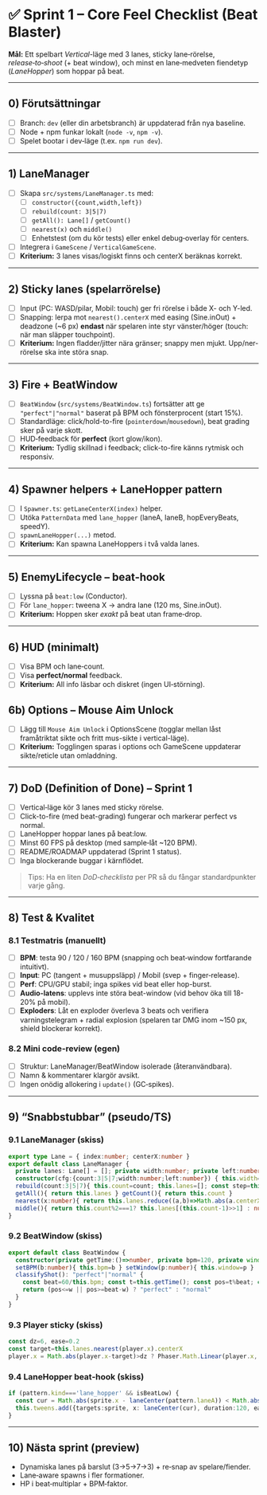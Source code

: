 # ✅ Sprint 1 – Core Feel Checklist (Beat Blaster)

**Mål:** Ett spelbart *Vertical*-läge med 3 lanes, sticky lane‑rörelse, *release‑to‑shoot* (+ beat window), och minst en lane‑medveten fiendetyp (*LaneHopper*) som hoppar på beat.

---

## 0) Förutsättningar
- [ ] Branch: `dev` (eller din arbetsbranch) är uppdaterad från nya baseline.
- [ ] Node + npm funkar lokalt (`node -v`, `npm -v`).
- [ ] Spelet bootar i dev‑läge (t.ex. `npm run dev`).

---

## 1) LaneManager
- [ ] Skapa `src/systems/LaneManager.ts` med:
  - [ ] `constructor({count,width,left})`
  - [ ] `rebuild(count: 3|5|7)`
  - [ ] `getAll(): Lane[]` / `getCount()`
  - [ ] `nearest(x)` och `middle()`
  - [ ] Enhetstest (om du kör tests) eller enkel debug‑overlay för centers.
- [ ] Integrera i `GameScene` / `VerticalGameScene`.
- [ ] **Kriterium:** 3 lanes visas/logiskt finns och centerX beräknas korrekt.

---

## 2) Sticky lanes (spelarrörelse)
- [ ] Input (PC: WASD/pilar, Mobil: touch) ger fri rörelse i både X- och Y-led.
- [ ] Snapping: lerpa mot `nearest().centerX` med easing (Sine.inOut) + deadzone (~6 px) **endast** när spelaren inte styr vänster/höger (touch: när man släpper touchpoint).
- [ ] **Kriterium:** Ingen fladder/jitter nära gränser; snappy men mjukt. Upp/ner-rörelse ska inte störa snap.

---

## 3) Fire + BeatWindow
- [ ] `BeatWindow` (`src/systems/BeatWindow.ts`) fortsätter att ge `"perfect"|"normal"` baserat på BPM och fönsterprocent (start 15%).
- [ ] Standardläge: click/hold-to-fire (`pointerdown`/`mousedown`), beat grading sker på varje skott.
- [ ] HUD‑feedback för **perfect** (kort glow/ikon).
- [ ] **Kriterium:** Tydlig skillnad i feedback; click-to-fire känns rytmisk och responsiv.

---

## 4) Spawner helpers + LaneHopper pattern
- [ ] I `Spawner.ts`: `getLaneCenterX(index)` helper.
- [ ] Utöka `PatternData` med `lane_hopper` (laneA, laneB, hopEveryBeats, speedY).
- [ ] `spawnLaneHopper(...)` metod.
- [ ] **Kriterium:** Kan spawna LaneHoppers i två valda lanes.

---

## 5) EnemyLifecycle – beat‑hook
- [ ] Lyssna på `beat:low` (Conductor).
- [ ] För `lane_hopper`: tweena X → andra lane (120 ms, Sine.inOut).
- [ ] **Kriterium:** Hoppen sker *exakt* på beat utan frame‑drop.

---

## 6) HUD (minimalt)
- [ ] Visa BPM och lane‑count.
- [ ] Visa **perfect/normal** feedback.
- [ ] **Kriterium:** All info läsbar och diskret (ingen UI‑störning).

## 6b) Options – Mouse Aim Unlock
- [ ] Lägg till `Mouse Aim Unlock` i OptionsScene (togglar mellan låst framåtriktat sikte och fritt mus-sikte i vertical-läge).
- [ ] **Kriterium:** Togglingen sparas i options och GameScene uppdaterar sikte/reticle utan omladdning.

---

## 7) DoD (Definition of Done) – Sprint 1
- [ ] Vertical‑läge kör 3 lanes med sticky rörelse.
- [ ] Click-to-fire (med beat-grading) fungerar och markerar perfect vs normal.
- [ ] LaneHopper hoppar lanes på beat:low.
- [ ] Minst 60 FPS på desktop (med sample‑låt ~120 BPM).
- [ ] README/ROADMAP uppdaterad (Sprint 1 status).
- [ ] Inga blockerande buggar i kärnflödet.

> Tips: Ha en liten *DoD‑checklista* per PR så du fångar standardpunkter varje gång.

---

## 8) Test & Kvalitet
### 8.1 Testmatris (manuellt)
- [ ] **BPM**: testa 90 / 120 / 160 BPM (snapping och beat‑window fortfarande intuitivt).
- [ ] **Input**: PC (tangent + musuppsläpp) / Mobil (svep + finger‑release).
- [ ] **Perf**: CPU/GPU stabil; inga spikes vid beat eller hop-burst.
- [ ] **Audio-latens**: upplevs inte störa beat-window (vid behov öka till 18-20% på mobil).
- [ ] **Exploders**: Låt en exploder överleva 3 beats och verifiera varningstelegram + radial explosion (spelaren tar DMG inom ~150 px, shield blockerar korrekt).

### 8.2 Mini code‑review (egen)
- [ ] Struktur: LaneManager/BeatWindow isolerade (återanvändbara).
- [ ] Namn & kommentarer klargör avsikt.
- [ ] Ingen onödig allokering i `update()` (GC‑spikes).

---

## 9) “Snabbstubbar” (pseudo/TS)

### 9.1 LaneManager (skiss)
```ts
export type Lane = { index:number; centerX:number }
export default class LaneManager {
  private lanes: Lane[] = []; private width:number; private left:number; private count:3|5|7
  constructor(cfg:{count:3|5|7;width:number;left:number}) { this.width=cfg.width; this.left=cfg.left; this.rebuild(cfg.count) }
  rebuild(count:3|5|7){ this.count=count; this.lanes=[]; const step=this.width/(count+1); for(let i=0;i<count;i++){ this.lanes.push({index:i,centerX:this.left+step*(i+1)}) } }
  getAll(){ return this.lanes } getCount(){ return this.count }
  nearest(x:number){ return this.lanes.reduce((a,b)=>Math.abs(a.centerX-x)<Math.abs(b.centerX-x)?a:b) }
  middle(){ return this.count%2===1? this.lanes[(this.count-1)>>1] : null }
}
```

### 9.2 BeatWindow (skiss)
```ts
export default class BeatWindow {
  constructor(private getTime:()=>number, private bpm=120, private window=0.15) {}
  setBPM(b:number){ this.bpm=b } setWindow(p:number){ this.window=p }
  classifyShot(): "perfect"|"normal" {
    const beat=60/this.bpm; const t=this.getTime(); const pos=t%beat; const w=beat*this.window
    return (pos<=w || pos>=beat-w) ? "perfect" : "normal"
  }
}
```

### 9.3 Player sticky (skiss)
```ts
const dz=6, ease=0.2
const target=this.lanes.nearest(player.x).centerX
player.x = Math.abs(player.x-target)>dz ? Phaser.Math.Linear(player.x, target, ease) : target
```

### 9.4 LaneHopper beat‑hook (skiss)
```ts
if (pattern.kind==='lane_hopper' && isBeatLow) {
  const cur = Math.abs(sprite.x - laneCenter(pattern.laneA)) < Math.abs(sprite.x - laneCenter(pattern.laneB)) ? pattern.laneB : pattern.laneA
  this.tweens.add({targets:sprite, x: laneCenter(cur), duration:120, ease:'Sine.inOut'})
}
```

---

## 10) Nästa sprint (preview)
- Dynamiska lanes på barslut (3→5→7→3) + re‑snap av spelare/fiender.
- Lane‑aware spawns i fler formationer.
- HP i beat‑multiplar + BPM‑faktor.
